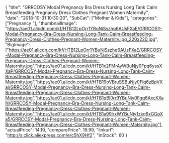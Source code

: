 {
	"title": "GRRCOSY Modal Pregnancy Bra Dress Nursing Long Tank Caim Breastfeeding Pregnancy Dress Clothes Pregnant Women Maternity",
	"date": "2018-10-31 10:30:20",
	"SubCat": ["Mother & Kids"],
	"categories": ["Pregnancy "],
	"thumbnailImage": "https://ae01.alicdn.com/kf/HTB12LpOrr1YBuNjSszhq6AUsFXaE/GRRCOSY-Modal-Pregnancy-Bra-Dress-Nursing-Long-Tank-Caim-Breastfeeding-Pregnancy-Dress-Clothes-Pregnant-Women-Maternity.jpg_220x220.jpg",
	"BigImage": ["https://ae01.alicdn.com/kf/HTB12LpOrr1YBuNjSszhq6AUsFXaE/GRRCOSY-Modal-Pregnancy-Bra-Dress-Nursing-Long-Tank-Caim-Breastfeeding-Pregnancy-Dress-Clothes-Pregnant-Women-Maternity.jpg","https://ae01.alicdn.com/kf/HTB1x2FMrAyWBuNjy0Fpq6yssXXaP/GRRCOSY-Modal-Pregnancy-Bra-Dress-Nursing-Long-Tank-Caim-Breastfeeding-Pregnancy-Dress-Clothes-Pregnant-Women-Maternity.jpg","https://ae01.alicdn.com/kf/HTB19oVBruSSBuNjy0Flq6zBpVXaj/GRRCOSY-Modal-Pregnancy-Bra-Dress-Nursing-Long-Tank-Caim-Breastfeeding-Pregnancy-Dress-Clothes-Pregnant-Women-Maternity.jpg","https://ae01.alicdn.com/kf/HTB1qBl0rr9YBuNjy0Fgq6AxcXXaN/GRRCOSY-Modal-Pregnancy-Bra-Dress-Nursing-Long-Tank-Caim-Breastfeeding-Pregnancy-Dress-Clothes-Pregnant-Women-Maternity.jpg","https://ae01.alicdn.com/kf/HTB1a99lrxWYBuNjy1zkq6xGGpXa5/GRRCOSY-Modal-Pregnancy-Bra-Dress-Nursing-Long-Tank-Caim-Breastfeeding-Pregnancy-Dress-Clothes-Pregnant-Women-Maternity.jpg"],
	"actualPrice": 14.19,
	"comparePrice": 19.99,
	"linkurl": "http://s.click.aliexpress.com/e/c5hX9Hf2",
	"inStock": 60
}
